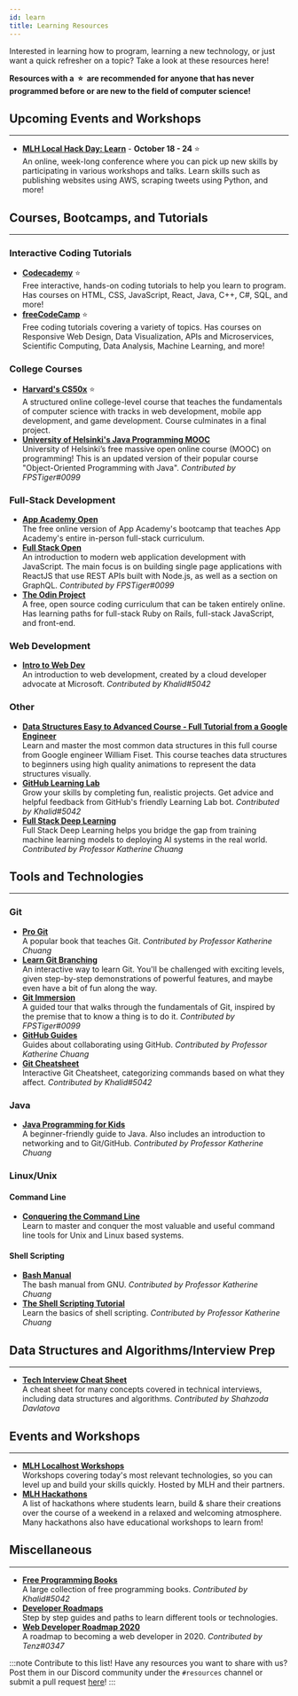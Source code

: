 ```yaml
---
id: learn
title: Learning Resources
---
```


Interested in learning how to program, learning a new technology, or just want a quick refresher on a topic? Take a look at these resources here!

**Resources with a &nbsp;⭐&nbsp; are recommended for anyone that has never programmed before or are new to the field of computer science!**

## Upcoming Events and Workshops

---

- [**MLH Local Hack Day: Learn**](https://localhackday.mlh.io/learn) - **October 18 - 24** ⭐  
  An online, week-long conference where you can pick up new skills by participating in various workshops and talks. Learn skills such as publishing websites using AWS, scraping tweets using Python, and more!

## Courses, Bootcamps, and Tutorials

---

### Interactive Coding Tutorials

- [**Codecademy**](https://www.codecademy.com) ⭐  
  Free interactive, hands-on coding tutorials to help you learn to program. Has courses on HTML, CSS, JavaScript, React, Java, C++, C#, SQL, and more!
- [**freeCodeCamp**](https://www.freecodecamp.org/) ⭐  
  Free coding tutorials covering a variety of topics. Has courses on Responsive Web Design, Data Visualization, APIs and Microservices, Scientific Computing, Data Analysis, Machine Learning, and more!

### College Courses

- [**Harvard's CS50x**](https://cs50.harvard.edu/x/2020) ⭐  
  A structured online college-level course that teaches the fundamentals of computer science with tracks in web development, mobile app development, and game development. Course culminates in a final project.
- [**University of Helsinki's Java Programming MOOC**](https://java-programming.mooc.fi)  
  University of Helsinki’s free massive open online course (MOOC) on programming! This is an updated version of their popular course "Object-Oriented Programming with Java". _Contributed by FPSTiger#0099_

### Full-Stack Development

- [**App Academy Open**](https://open.appacademy.io)  
  The free online version of App Academy's bootcamp that teaches App Academy's entire in-person full-stack curriculum.
- [**Full Stack Open**](https://fullstackopen.com/en)  
  An introduction to modern web application development with JavaScript. The main focus is on building single page applications with ReactJS that use REST APIs built with Node.js, as well as a section on GraphQL. _Contributed by FPSTiger#0099_
- [**The Odin Project**](https://www.theodinproject.com)  
  A free, open source coding curriculum that can be taken entirely online. Has learning paths for full-stack Ruby on Rails, full-stack JavaScript, and front-end.

### Web Development

- [**Intro to Web Dev**](https://btholt.github.io/intro-to-web-dev-v2)  
  An introduction to web development, created by a cloud developer advocate at Microsoft. _Contributed by Khalid#5042_

### Other

- [**Data Structures Easy to Advanced Course - Full Tutorial from a Google Engineer**](https://www.youtube.com/watch?v=RBSGKlAvoiM)  
  Learn and master the most common data structures in this full course from Google engineer William Fiset. This course teaches data structures to beginners using high quality animations to represent the data structures visually.
- [**GitHub Learning Lab**](https://lab.github.com)  
  Grow your skills by completing fun, realistic projects. Get advice and helpful feedback from GitHub's friendly Learning Lab bot. _Contributed by Khalid#5042_
- [**Full Stack Deep Learning**](https://course.fullstackdeeplearning.com)  
  Full Stack Deep Learning helps you bridge the gap from training machine learning models to deploying AI systems in the real world. _Contributed by Professor Katherine Chuang_

## Tools and Technologies

---

### Git

- [**Pro Git**](https://git-scm.com/book/en/v2)  
  A popular book that teaches Git. _Contributed by Professor Katherine Chuang_
- [**Learn Git Branching**](https://learngitbranching.js.org)  
  An interactive way to learn Git. You'll be challenged with exciting levels, given step-by-step demonstrations of powerful features, and maybe even have a bit of fun along the way.
- [**Git Immersion**](https://gitimmersion.com)  
  A guided tour that walks through the fundamentals of Git, inspired by the premise that to know a thing is to do it. _Contributed by FPSTiger#0099_
- [**GitHub Guides**](https://guides.github.com)  
  Guides about collaborating using GitHub. _Contributed by Professor Katherine Chuang_
- [**Git Cheatsheet**](http://www.ndpsoftware.com/git-cheatsheet.html)  
  Interactive Git Cheatsheet, categorizing commands based on what they affect. _Contributed by Khalid#5042_

### Java

- [**Java Programming for Kids**](https://yfain.github.io/Java4Kids)  
  A beginner-friendly guide to Java. Also includes an introduction to networking and to Git/GitHub. _Contributed by Professor Katherine Chuang_

### Linux/Unix

#### Command Line

- [**Conquering the Command Line**](http://conqueringthecommandline.com/book)  
  Learn to master and conquer the most valuable and useful command line tools for Unix and Linux based systems.

#### Shell Scripting

- [**Bash Manual**](https://www.gnu.org/software/bash/manual)  
  The bash manual from GNU. _Contributed by Professor Katherine Chuang_
- [**The Shell Scripting Tutorial**](https://www.shellscript.sh)  
  Learn the basics of shell scripting. _Contributed by Professor Katherine Chuang_

## Data Structures and Algorithms/Interview Prep

---

- [**Tech Interview Cheat Sheet**](https://github.com/TSiege/Tech-Interview-Cheat-Sheet)  
  A cheat sheet for many concepts covered in technical interviews, including data structures and algorithms. _Contributed by Shahzoda Davlatova_

## Events and Workshops

---

- [**MLH Localhost Workshops**](https://mlh.io/seasons/localhost/events)  
  Workshops covering today's most relevant technologies, so you can level up and build your skills quickly. Hosted by MLH and their partners.
- [**MLH Hackathons**](https://mlh.io/seasons/2021/events)  
  A list of hackathons where students learn, build & share their creations over the course of a weekend in a relaxed and welcoming atmosphere. Many hackathons also have educational workshops to learn from!

## Miscellaneous

---

- [**Free Programming Books**](https://github.com/EbookFoundation/free-programming-books/blob/master/free-programming-books.md)  
  A large collection of free programming books. _Contributed by Khalid#5042_
- [**Developer Roadmaps**](https://roadmap.sh)  
  Step by step guides and paths to learn different tools or technologies.
- [**Web Developer Roadmap 2020**](https://github.com/kamranahmedse/developer-roadmap)  
  A roadmap to becoming a web developer in 2020. _Contributed by Tenz#0347_

:::note Contribute to this list!
Have any resources you want to share with us? Post them in our Discord community under the `#resources` channel or submit a pull request [here](https://github.com/bc-compsci-club/ttp.bccompsci.club)!
:::
